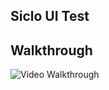 ## Siclo UI Test
## Walkthrough
<img src='https://cloud.githubusercontent.com/assets/10734967/24006164/8c44db9a-0a9d-11e7-9422-5c305dec021e.gif' title='Video Walkthrough' width='' alt='Video Walkthrough' />
